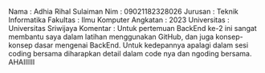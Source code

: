 Nama            : Adhia Rihal Sulaiman
Nim             : 09021182328026
Jurusan         : Teknik Informatika
Fakultas        : Ilmu Komputer
Angkatan        : 2023
Universitas     : Universitas Sriwijaya
Komentar        : Untuk pertemuan BackEnd ke-2 ini sangat membantu saya dalam latihan menggunakan GitHub, dan juga konsep-konsep dasar mengenai BackEnd. Untuk kedepannya apalagi dalam sesi coding bersama diharapkan detail dalam code nya dan ngoding bersama. AHAIIIIII
